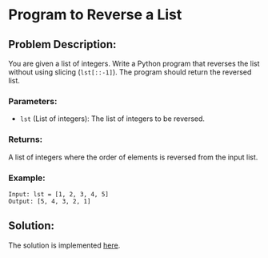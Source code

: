 # Program to Reverse a List

## Problem Description:

You are given a list of integers. Write a Python program that reverses the list without using slicing (`lst[::-1]`). The program should return the reversed list.

### Parameters:

* `lst` (List of integers): The list of integers to be reversed.

### Returns:

A list of integers where the order of elements is reversed from the input list.

### Example:

```
Input: lst = [1, 2, 3, 4, 5]
Output: [5, 4, 3, 2, 1]
```

## Solution:

The solution is implemented [here](./code.py).
